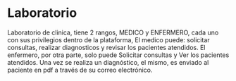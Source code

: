 # Laboratorio
Laboratorio de clinica, tiene 2 rangos, MEDICO y ENFERMERO, cada uno con sus privilegios dentro de la plataforma, El medico puede: solicitar consultas, realizar diagnosticos y revisar los pacientes atendidos. El enfermero, por otra parte, solo puede Solicitar consultas y Ver los pacientes atendidos. Una vez se realiza un diagnóstico, el mismo, es enviado al paciente en pdf a través de su correo electrónico.
